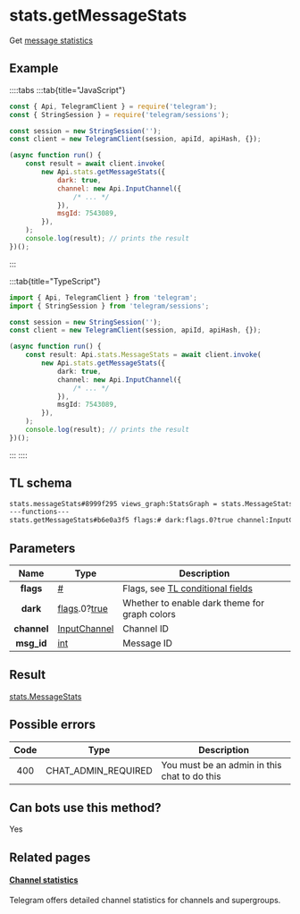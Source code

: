 # stats.getMessageStats

Get [message statistics](https://core.telegram.org/api/stats)

## Example

::::tabs
:::tab{title="JavaScript"}

```js
const { Api, TelegramClient } = require('telegram');
const { StringSession } = require('telegram/sessions');

const session = new StringSession('');
const client = new TelegramClient(session, apiId, apiHash, {});

(async function run() {
    const result = await client.invoke(
        new Api.stats.getMessageStats({
            dark: true,
            channel: new Api.InputChannel({
                /* ... */
            }),
            msgId: 7543089,
        }),
    );
    console.log(result); // prints the result
})();
```

:::

:::tab{title="TypeScript"}

```ts
import { Api, TelegramClient } from 'telegram';
import { StringSession } from 'telegram/sessions';

const session = new StringSession('');
const client = new TelegramClient(session, apiId, apiHash, {});

(async function run() {
    const result: Api.stats.MessageStats = await client.invoke(
        new Api.stats.getMessageStats({
            dark: true,
            channel: new Api.InputChannel({
                /* ... */
            }),
            msgId: 7543089,
        }),
    );
    console.log(result); // prints the result
})();
```

:::
::::

## TL schema

```txt
stats.messageStats#8999f295 views_graph:StatsGraph = stats.MessageStats;
---functions---
stats.getMessageStats#b6e0a3f5 flags:# dark:flags.0?true channel:InputChannel msg_id:int = stats.MessageStats;
```

## Parameters

|    Name     | Type                                                                                                                              | Description                                                                                             |
| :---------: | --------------------------------------------------------------------------------------------------------------------------------- | ------------------------------------------------------------------------------------------------------- |
|  **flags**  | [#](https://core.telegram.org/type/%23)                                                                                           | Flags, see [TL conditional fields](https://core.telegram.org/mtproto/TL-combinators#conditional-fields) |
|  **dark**   | [flags](https://core.telegram.org/mtproto/TL-combinators#conditional-fields).0?[true](https://core.telegram.org/constructor/true) | Whether to enable dark theme for graph colors                                                           |
| **channel** | [InputChannel](https://core.telegram.org/type/InputChannel)                                                                       | Channel ID                                                                                              |
| **msg_id**  | [int](https://core.telegram.org/type/int)                                                                                         | Message ID                                                                                              |

## Result

[stats.MessageStats](https://core.telegram.org/type/stats.MessageStats)

## Possible errors

| Code | Type                | Description                                  |
| :--: | ------------------- | -------------------------------------------- |
| 400  | CHAT_ADMIN_REQUIRED | You must be an admin in this chat to do this |

## Can bots use this method?

Yes

## Related pages

#### [Channel statistics](https://core.telegram.org/api/stats)

Telegram offers detailed channel statistics for channels and supergroups.
